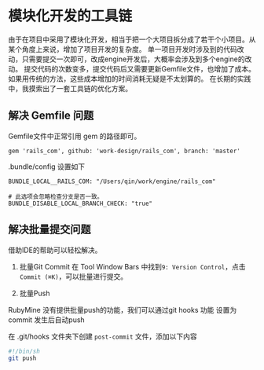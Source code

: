 # 模块化开发的工具链

由于在项目中采用了模块化开发，相当于把一个大项目拆分成了若干个小项目。从某个角度上来说，增加了项目开发的复杂度。
单一项目开发时涉及到的代码改动，只需要提交一次即可，改成engine开发后，大概率会涉及到多个engine的改动。
提交代码的次数变多，提交代码后又需要更新Gemfile文件，也增加了成本。
如果用传统的方法，这些成本增加的时间消耗无疑是不太划算的。
在长期的实践中，我摸索出了一套工具链的优化方案。

## 解决 Gemfile 问题

Gemfile文件中正常引用 gem 的路径即可。
```
gem 'rails_com', github: 'work-design/rails_com', branch: 'master'
```

.bundle/config 设置如下
```
BUNDLE_LOCAL__RAILS_COM: "/Users/qin/work/engine/rails_com"

# 此选项会忽略检查分支是否一致。
BUNDLE_DISABLE_LOCAL_BRANCH_CHECK: "true"
```

## 解决批量提交问题
借助IDE的帮助可以轻松解决。

1. 批量Git Commit
在 Tool Window Bars 中找到`9: Version Control`，点击`Commit (⌘K)`，可以批量进行提交。

2. 批量Push

RubyMine 没有提供批量push的功能，我们可以通过git hooks 功能 设置为 commit 发生后自动push


在 .git/hooks 文件夹下创建 `post-commit` 文件，添加以下内容
```sh
#!/bin/sh
git push
```

